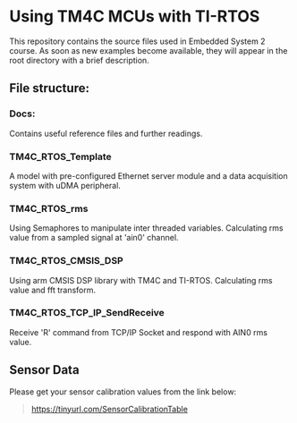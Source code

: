 # Using TM4C MCUs with TI-RTOS
This repository contains the source files used in Embedded System 2 course. 
As soon as new examples become available, they will appear in the root directory with a brief description.

## File structure:
 ### Docs: 
  Contains useful reference files and further readings.
 
 ### TM4C_RTOS_Template 
  A model with pre-configured Ethernet server module and a data acquisition system with uDMA peripheral.

 ### TM4C_RTOS_rms
  Using Semaphores to manipulate inter threaded variables. 
  Calculating rms value from a sampled signal at 'ain0' channel.
  
  ### TM4C_RTOS_CMSIS_DSP
   Using arm CMSIS DSP library with TM4C and TI-RTOS.
   Calculating rms value and fft transform.
   
  ### TM4C_RTOS_TCP_IP_SendReceive
   Receive 'R' command from TCP/IP Socket and respond with AIN0 rms value.
  
## Sensor Data
 Please get your sensor calibration values from the link below:
 > https://tinyurl.com/SensorCalibrationTable

 
